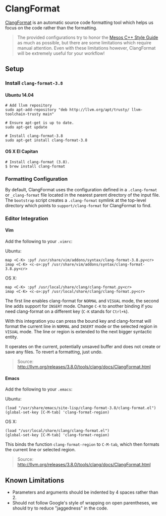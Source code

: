 
# ClangFormat

[ClangFormat](http://llvm.org/releases/3.8.0/tools/clang/docs/ClangFormat.html) is an automatic source code formatting tool which helps us focus on the code rather than the formatting.

> The provided configurations try to honor the [Mesos C++ Style Guide](c++-style-guide.html) as much as possible, but there are some limitations which require manual attention. Even with these limitations however, ClangFormat will be extremely useful for your workflow!

## Setup

### Install `clang-format-3.8`

#### Ubuntu 14.04


    # Add llvm repository
    sudo apt-add-repository "deb http://llvm.org/apt/trusty/ llvm-toolchain-trusty main"

    # Ensure apt-get is up to date.
    sudo apt-get update

    # Install clang-format-3.8
    sudo apt-get install clang-format-3.8


#### OS X El Capitan

    # Install clang-format (3.8).
    $ brew install clang-format


### Formatting Configuration

By default, ClangFormat uses the configuration defined in a `.clang-format` or
`_clang-format` file located in the nearest parent directory of the input file.
The `bootstrap` script creates a `.clang-format` symlink at the top-level
directory which points to `support/clang-format` for ClangFormat to find.


### Editor Integration

#### Vim

Add the following to your `.vimrc`:

Ubuntu:

    map <C-K> :pyf /usr/share/vim/addons/syntax/clang-format-3.8.py<cr>
    imap <C-K> <c-o>:pyf /usr/share/vim/addons/syntax/clang-format-3.8.py<cr>

OS X:

    map <C-K> :pyf /usr/local/share/clang/clang-format.py<cr>
    imap <C-K> <c-o>:pyf /usr/local/share/clang/clang-format.py<cr>

The first line enables clang-format for `NORMAL` and `VISUAL` mode, the second line adds support for `INSERT` mode. Change `C-K` to another binding if you need clang-format on a different key (`C-K` stands for `Ctrl+k`).

With this integration you can press the bound key and clang-format will format the current line in `NORMAL` and `INSERT` mode or the selected region in `VISUAL` mode. The line or region is extended to the next bigger syntactic entity.

It operates on the current, potentially unsaved buffer and does not create or save any files. To revert a formatting, just undo.

> Source: http://llvm.org/releases/3.8.0/tools/clang/docs/ClangFormat.html

#### Emacs

Add the following to your `.emacs`:

Ubuntu:

    (load "/usr/share/emacs/site-lisp/clang-format-3.8/clang-format.el")
    (global-set-key [C-M-tab] 'clang-format-region)

OS X:

    (load "/usr/local/share/clang/clang-format.el")
    (global-set-key [C-M-tab] 'clang-format-region)

This binds the function `clang-format-region` to `C-M-tab`, which then formats the current line or selected region.

> Source: http://llvm.org/releases/3.8.0/tools/clang/docs/ClangFormat.html

## Known Limitations

* Parameters and arguments should be indented by 4 spaces rather than 2.
* Should not follow Google's style of wrapping on open parentheses, we should
  try to reduce "jaggedness" in the code.
